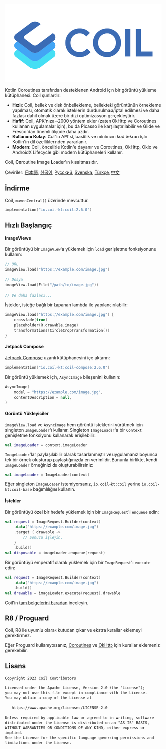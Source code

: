 ![Coil](logo.svg)

Kotlin Coroutines tarafından desteklenen Android için bir görüntü yükleme kütüphanesi. Coil şunlardır:

- **Hızlı**: Coil, bellek ve disk önbellekleme, bellekteki görüntünün örnekleme yapılması, otomatik olarak isteklerin durdurulması/iptal edilmesi ve daha fazlası dahil olmak üzere bir dizi optimizasyon gerçekleştirir.
- **Hafif**: Coil, APK'nıza ~2000 yöntem ekler (zaten OkHttp ve Coroutines kullanan uygulamalar için), bu da Picasso ile karşılaştırılabilir ve Glide ve Fresco'dan önemli ölçüde daha azdır.
- **Kullanımı Kolay**: Coil'in API'si, basitlik ve minimum kod tekrarı için Kotlin'in dil özelliklerinden yararlanır.
- **Modern**: Coil, öncelikle Kotlin'e dayanır ve Coroutines, OkHttp, Okio ve AndroidX Lifecycle gibi modern kütüphaneleri kullanır.

Coil, **Co**routine **I**mage **L**oader'ın kısaltmasıdır.

Çeviriler: [日本語](README-ja.md), [한국어](README-ko.md), [Русский](README-ru.md), [Svenska](README-sv.md), [Türkçe](README-tr.md), [中文](README-zh.md)

## İndirme

Coil, `mavenCentral()` üzerinde mevcuttur.

```kotlin
implementation("io.coil-kt:coil:2.6.0")
```

## Hızlı Başlangıç

#### ImageViews

Bir görüntüyü bir `ImageView`'a yüklemek için `load` genişletme fonksiyonunu kullanın:

```kotlin
// URL
imageView.load("https://example.com/image.jpg")

// Dosya
imageView.load(File("/path/to/image.jpg"))

// Ve daha fazlası...
```

İstekler, isteğe bağlı bir kapanan lambda ile yapılandırılabilir:

```kotlin
imageView.load("https://example.com/image.jpg") {
    crossfade(true)
    placeholder(R.drawable.image)
    transformations(CircleCropTransformation())
}
```

#### Jetpack Compose

[Jetpack Compose](https://developer.android.com/jetpack/compose) uzantı kütüphanesini içe aktarın:

```kotlin
implementation("io.coil-kt:coil-compose:2.6.0")
```

Bir görüntü yüklemek için, `AsyncImage` bileşenini kullanın:

```kotlin
AsyncImage(
    model = "https://example.com/image.jpg",
    contentDescription = null,
)
```

#### Görüntü Yükleyiciler

`imageView.load` ve `AsyncImage` hem görüntü isteklerini yürütmek için singleton `ImageLoader`'ı kullanır. Singleton `ImageLoader`'a bir `Context` genişletme fonksiyonu kullanarak erişilebilir:

```kotlin
val imageLoader = context.imageLoader
```

`ImageLoader`'lar paylaşılabilir olarak tasarlanmıştır ve uygulamanız boyunca tek bir örnek oluşturup paylaştığınızda en verimlidir. Bununla birlikte, kendi `ImageLoader` örneğinizi de oluşturabilirsiniz:

```kotlin
val imageLoader = ImageLoader(context)
```

Eğer singleton `ImageLoader` istemiyorsanız, `io.coil-kt:coil` yerine `io.coil-kt:coil-base` bağımlılığını kullanın.

#### İstekler

Bir görüntüyü özel bir hedefe yüklemek için bir `ImageRequest`'i `enqueue` edin:

```kotlin
val request = ImageRequest.Builder(context)
    .data("https://example.com/image.jpg")
    .target { drawable ->
        // Sonucu işleyin.
    }
    .build()
val disposable = imageLoader.enqueue(request)
```

Bir görüntüyü emperatif olarak yüklemek için bir `ImageRequest`'i `execute` edin:

```kotlin
val request = ImageRequest.Builder(context)
    .data("https://example.com/image.jpg")
    .build()
val drawable = imageLoader.execute(request).drawable
```

Coil'in [tam belgelerini buradan](https://coil-kt.github.io/coil/getting_started/) inceleyin.

## R8 / Proguard

Coil, R8 ile uyumlu olarak kutudan çıkar ve ekstra kurallar eklemeyi gerektirmez.

Eğer Proguard kullanıyorsanız, [Coroutines](https://github.com/Kotlin/kotlinx.coroutines/blob/master/kotlinx-coroutines-core/jvm/resources/META-INF/proguard/coroutines.pro) ve [OkHttp](https://github.com/square/okhttp/blob/master/okhttp/src/main/resources/META-INF/proguard/okhttp3.pro) için kurallar eklemeniz gerekebilir.

## Lisans

    Copyright 2023 Coil Contributors

    Licensed under the Apache License, Version 2.0 (the "License");
    you may not use this file except in compliance with the License.
    You may obtain a copy of the License at

       https://www.apache.org/licenses/LICENSE-2.0

    Unless required by applicable law or agreed to in writing, software
    distributed under the License is distributed on an "AS IS" BASIS,
    WITHOUT WARRANTIES OR CONDITIONS OF ANY KIND, either express or implied.
    See the License for the specific language governing permissions and
    limitations under the License.
